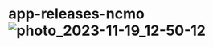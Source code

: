 # app-releases-ncmo![photo_2023-11-19_12-50-12](https://github.com/nyeinchann2001/app-releases-ncmo/assets/126433520/9a0fa1ed-3d94-4356-9398-3d4262f37d34)
